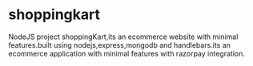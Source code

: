# shoppingkart
NodeJS project  shoppingKart,its an ecommerce website with minimal features.built using nodejs,express,mongodb and handlebars.its an ecommerce application with minimal
features with razorpay integration.
